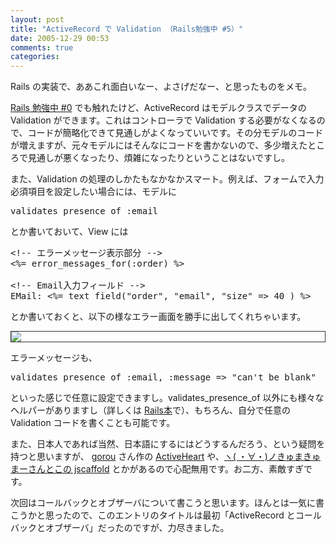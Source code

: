 ```yaml
---
layout: post
title: "ActiveRecord で Validation （Rails勉強中 #5）"
date: 2005-12-29 00:53
comments: true
categories: 
---
```

<p class="entryBody">
Rails の実装で、ああこれ面白いなー、よさげだなー、と思ったものをメモ。
</p>

<p class="entryBody">
<a href="/program/learningRails.html" target="_blank">Rails 勉強中 #0</a> でも触れたけど、ActiveRecord はモデルクラスでデータの Validation ができます。これはコントローラで Validation する必要がなくなるので、コードが簡略化できて見通しがよくなっていいです。その分モデルのコードが増えますが、元々モデルにはそんなにコードを書かないので、多少増えたところで見通しが悪くなったり、煩雑になったりということはないですし。
</p>

<p class="entryBody">
また、Validation の処理のしかたもなかなかスマート。例えば、フォームで入力必須項目を設定したい場合には、モデルに
</p>

<pre class="code">
validates_presence_of :email
</pre>

<p class="entryBody">
とか書いておいて、View には
</p>

<pre class="code">
&lt;!-- エラーメッセージ表示部分 --&gt;
&lt;%= error_messages_for(:order) %&gt;

&lt;!-- Email入力フィールド --&gt;
EMail: &lt;%= text_field("order", "email", "size" => 40 ) %&gt;
</pre>

<p class="entryBody">
とか書いておくと、以下の様なエラー画面を勝手に出してくれちゃいます。
</p>

<p class="entryBody" style="border: solid 1px #333333;">
<img src="/img/rails_validation.jpg" />
</p>

<p class="entryBody">
エラーメッセージも、
</p>

<pre class="code">
validates_presence_of :email, :message => "can't be blank"
</pre>

<p class="entryBody">
といった感じで任意に設定できますし。validates_presence_of 以外にも様々なヘルパーがありますし（詳しくは <a href="http://www.amazon.co.jp/exec/obidos/ASIN/097669400X/httshemizorg-22/ref=nosim" target="_blank">Rails本</a>で）、もちろん、自分で任意の Validation コードを書くことも可能です。
</p>

<p class="entryBody">
また、日本人であれば当然、日本語にするにはどうするんだろう、という疑問を持つと思いますが、
<a href="http://d.hatena.ne.jp/secondlife/" target="_blank">gorou</a> さん作の <a href="http://jp.rubyist.net/magazine/?0012-RubyOnRails" target="_blank">ActiveHeart</a> や、<a href="http://wota.jp/ac/?date=20051220" target="_blank">ヽ( ・∀・)ノきゅまきゅまーさんとこの jscaffold</a> とかがあるので心配無用です。お二方、素敵すぎです。
</p>

<p class="entryBody">
次回はコールバックとオブザーバについて書こうと思います。ほんとは一気に書こうかと思ったので、このエントリのタイトルは最初「ActiveRecord とコールバックとオブザーバ」だったのですが、力尽きました。
</p>
